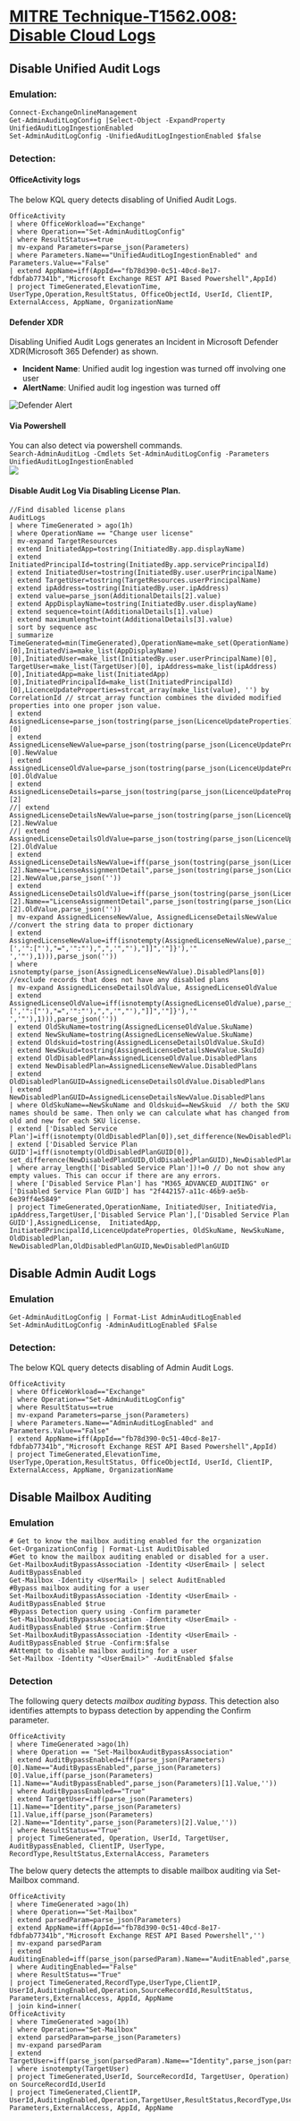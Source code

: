 # [MITRE Technique-T1562.008: Disable Cloud Logs](https://attack.mitre.org/techniques/T1562/008/)  

## Disable Unified Audit Logs  
### Emulation:  
```
Connect-ExchangeOnlineManagement
Get-AdminAuditLogConfig |Select-Object -ExpandProperty UnifiedAuditLogIngestionEnabled
Set-AdminAuditLogConfig -UnifiedAuditLogIngestionEnabled $false
```

###
### Detection:
#### OfficeActivity logs
The below KQL query detects disabling of Unified Audit Logs.  
```
OfficeActivity
| where OfficeWorkload=="Exchange"
| where Operation=="Set-AdminAuditLogConfig"
| where ResultStatus==true
| mv-expand Parameters=parse_json(Parameters)
| where Parameters.Name=="UnifiedAuditLogIngestionEnabled" and Parameters.Value=="False"
| extend AppName=iff(AppId=="fb78d390-0c51-40cd-8e17-fdbfab77341b","Microsoft Exchange REST API Based Powershell",AppId)
| project TimeGenerated,ElevationTime, UserType,Operation,ResultStatus, OfficeObjectId, UserId, ClientIP, ExternalAccess, AppName, OrganizationName
```
#### Defender XDR
Disabling Unified Audit Logs generates an Incident in Microsoft Defender XDR(Microsoft 365 Defender) as shown.
* **Incident Name**: Unified audit log ingestion was turned off involving one user
* **AlertName**: Unified audit log ingestion was turned off

![Defender Alert](Images/UnifiedAuditLogDisabled.png)  
#### Via Powershell
You can also detect via powershell commands.  
```Search-AdminAuditLog -Cmdlets Set-AdminAuditLogConfig -Parameters UnifiedAuditLogIngestionEnabled```  
![](Images/DetectUnifiedAuditLogDisabled.png)

#### Disable Audit Log Via Disabling License Plan.
```
//Find disabled license plans
AuditLogs
| where TimeGenerated > ago(1h)
| where OperationName == "Change user license"
| mv-expand TargetResources
| extend InitiatedApp=tostring(InitiatedBy.app.displayName)
| extend InitiatedPrincipalId=tostring(InitiatedBy.app.servicePrincipalId)
| extend InitiatedUser=tostring(InitiatedBy.user.userPrincipalName)
| extend TargetUser=tostring(TargetResources.userPrincipalName)
| extend ipAddress=tostring(InitiatedBy.user.ipAddress)
| extend value=parse_json(AdditionalDetails[2].value)
| extend AppDisplayName=tostring(InitiatedBy.user.displayName)
| extend sequence=toint(AdditionalDetails[1].value)
| extend maximumlength=toint(AdditionalDetails[3].value)
| sort by sequence asc 
| summarize TimeGenerated=min(TimeGenerated),OperationName=make_set(OperationName)[0],InitiatedVia=make_list(AppDisplayName)[0],InitiatedUser=make_list(InitiatedBy.user.userPrincipalName)[0], TargetUser=make_list(TargetUser)[0], ipAddress=make_list(ipAddress)[0],InitiatedApp=make_list(InitiatedApp)[0],InitiatedPrincipalId=make_list(InitiatedPrincipalId)[0],LicenceUpdateProperties=strcat_array(make_list(value), '') by CorrelationId // strcat_array function combines the divided modified properties into one proper json value.
| extend AssignedLicense=parse_json(tostring(parse_json(LicenceUpdateProperties).targetUpdatedProperties))[0]
| extend AssignedLicenseNewValue=parse_json(tostring(parse_json(LicenceUpdateProperties).targetUpdatedProperties))[0].NewValue
| extend AssignedLicenseOldValue=parse_json(tostring(parse_json(LicenceUpdateProperties).targetUpdatedProperties))[0].OldValue
| extend AssignedLicenseDetails=parse_json(tostring(parse_json(LicenceUpdateProperties).targetUpdatedProperties))[2]
//| extend AssignedLicenseDetailsNewValue=parse_json(tostring(parse_json(LicenceUpdateProperties).targetUpdatedProperties))[2].NewValue
//| extend AssignedLicenseDetailsOldValue=parse_json(tostring(parse_json(LicenceUpdateProperties).targetUpdatedProperties))[2].OldValue
| extend AssignedLicenseDetailsNewValue=iff(parse_json(tostring(parse_json(LicenceUpdateProperties).targetUpdatedProperties))[2].Name=="LicenseAssignmentDetail",parse_json(tostring(parse_json(LicenceUpdateProperties).targetUpdatedProperties))[2].NewValue,parse_json(''))
| extend AssignedLicenseDetailsOldValue=iff(parse_json(tostring(parse_json(LicenceUpdateProperties).targetUpdatedProperties))[2].Name=="LicenseAssignmentDetail",parse_json(tostring(parse_json(LicenceUpdateProperties).targetUpdatedProperties))[2].OldValue,parse_json(''))
| mv-expand AssignedLicenseNewValue, AssignedLicenseDetailsNewValue
//convert the string data to proper dictionary
| extend AssignedLicenseNewValue=iff(isnotempty(AssignedLicenseNewValue),parse_json(strcat('{"',substring(replace_string(replace_string(replace_string(replace_string(replace_string(tostring(parse_json(AssignedLicenseNewValue)),'=[','":["'),"=",'":"'),",",'","'),"]]",'"]}'),'" ','"'),1))),parse_json(''))
| where isnotempty(parse_json(AssignedLicenseNewValue).DisabledPlans[0])  //exclude records that does not have any disabled plans
| mv-expand AssignedLicenseDetailsOldValue, AssignedLicenseOldValue
| extend AssignedLicenseOldValue=iff(isnotempty(AssignedLicenseOldValue),parse_json(strcat('{"',substring(replace_string(replace_string(replace_string(replace_string(replace_string(tostring(parse_json(AssignedLicenseOldValue)),'=[','":["'),"=",'":"'),",",'","'),"]]",'"]}'),'" ','"'),1))),parse_json(''))
| extend OldSkuName=tostring(AssignedLicenseOldValue.SkuName)
| extend NewSkuName=tostring(AssignedLicenseNewValue.SkuName)
| extend Oldskuid=tostring(AssignedLicenseDetailsOldValue.SkuId)
| extend NewSkuid=tostring(AssignedLicenseDetailsNewValue.SkuId)
| extend OldDisabledPlan=AssignedLicenseOldValue.DisabledPlans
| extend NewDisabledPlan=AssignedLicenseNewValue.DisabledPlans
| extend OldDisabledPlanGUID=AssignedLicenseDetailsOldValue.DisabledPlans
| extend NewDisabledPlanGUID=AssignedLicenseDetailsNewValue.DisabledPlans
| where OldSkuName==NewSkuName and Oldskuid==NewSkuid  // both the SKU names should be same. Then only we can calculate what has changed from old and new for each SKU license.
| extend ['Disabled Service Plan']=iff(isnotempty(OldDisabledPlan[0]),set_difference(NewDisabledPlan,OldDisabledPlan),NewDisabledPlan)
| extend ['Disabled Service Plan GUID']=iff(isnotempty(OldDisabledPlanGUID[0]), set_difference(NewDisabledPlanGUID,OldDisabledPlanGUID),NewDisabledPlanGUID)
| where array_length(['Disabled Service Plan'])!=0 // Do not show any empty values. This can occur if there are any errors.
| where ['Disabled Service Plan'] has "M365_ADVANCED_AUDITING" or ['Disabled Service Plan GUID'] has "2f442157-a11c-46b9-ae5b-6e39ff4e5849"
| project TimeGenerated,OperationName, InitiatedUser, InitiatedVia, ipAddress,TargetUser,['Disabled Service Plan'],['Disabled Service Plan GUID'],AssignedLicense,  InitiatedApp, InitiatedPrincipalId,LicenceUpdateProperties, OldSkuName, NewSkuName, OldDisabledPlan, NewDisabledPlan,OldDisabledPlanGUID,NewDisabledPlanGUID
```
## Disable Admin Audit Logs  
### Emulation
```
Get-AdminAuditLogConfig | Format-List AdminAuditLogEnabled
Set-AdminAuditLogConfig -AdminAuditLogEnabled $False
```
### Detection: 
The below KQL query detects disabling of Admin Audit Logs.  
```
OfficeActivity
| where OfficeWorkload=="Exchange"
| where Operation=="Set-AdminAuditLogConfig"
| where ResultStatus==true
| mv-expand Parameters=parse_json(Parameters)
| where Parameters.Name=="AdminAuditLogEnabled" and Parameters.Value=="False"
| extend AppName=iff(AppId=="fb78d390-0c51-40cd-8e17-fdbfab77341b","Microsoft Exchange REST API Based Powershell",AppId)
| project TimeGenerated,ElevationTime, UserType,Operation,ResultStatus, OfficeObjectId, UserId, ClientIP, ExternalAccess, AppName, OrganizationName
```
## Disable Mailbox Auditing
### Emulation

```
# Get to know the mailbox auditing enabled for the organization
Get-OrganizationConfig | Format-List AuditDisabled
#Get to know the mailbox auditing enabled or disabled for a user.
Get-MailboxAuditBypassAssociation -Identity <UserEmail> | select AuditBypassEnabled
Get-Mailbox -Identity <UserMail> | select AuditEnabled                 
#Bypass mailbox auditing for a user
Set-MailboxAuditBypassAssociation -Identity <UserEmail> -AuditBypassEnabled $true
#Bypass Detection query using -Confirm parameter
Set-MailboxAuditBypassAssociation -Identity <UserEmail> -AuditBypassEnabled $true -Confirm:$true 
Set-MailboxAuditBypassAssociation -Identity <UserEmail> -AuditBypassEnabled $true -Confirm:$false
#Attempt to disable mailbox auditing for a user
Set-Mailbox -Identity "<UserEmail>" -AuditEnabled $false 
```
### Detection
The following query detects _mailbox auditing bypass_. This detection also identifies attempts to bypass detection by appending the Confirm parameter.
```
OfficeActivity
| where TimeGenerated >ago(1h)
| where Operation == "Set-MailboxAuditBypassAssociation"
| extend AuditBypassEnabled=iff(parse_json(Parameters)[0].Name=="AuditBypassEnabled",parse_json(Parameters)[0].Value,iff(parse_json(Parameters)[1].Name=="AuditBypassEnabled",parse_json(Parameters)[1].Value,''))
| where AuditBypassEnabled=="True"
| extend TargetUser=iff(parse_json(Parameters)[1].Name=="Identity",parse_json(Parameters)[1].Value,iff(parse_json(Parameters)[2].Name=="Identity",parse_json(Parameters)[2].Value,''))
| where ResultStatus=="True"
| project TimeGenerated, Operation, UserId, TargetUser,  AuditBypassEnabled, ClientIP, UserType, RecordType,ResultStatus,ExternalAccess, Parameters
```
The below query detects the attempts to disable mailbox auditing via Set-Mailbox command.  
```
OfficeActivity
| where TimeGenerated >ago(1h)
| where Operation=="Set-Mailbox"
| extend parsedParam=parse_json(Parameters) 
| extend AppName=iff(AppId=="fb78d390-0c51-40cd-8e17-fdbfab77341b","Microsoft Exchange REST API Based Powershell",'')
| mv-expand parsedParam
| extend AuditingEnabled=iff(parse_json(parsedParam).Name=="AuditEnabled",parse_json(parsedParam).Value,'')
| where AuditingEnabled=="False"
| where ResultStatus=="True"
| project TimeGenerated,RecordType,UserType,ClientIP, UserId,AuditingEnabled,Operation,SourceRecordId,ResultStatus, Parameters,ExternalAccess, AppId, AppName
| join kind=inner(
OfficeActivity
| where TimeGenerated >ago(1h)
| where Operation=="Set-Mailbox"
| extend parsedParam=parse_json(Parameters) 
| mv-expand parsedParam
| extend TargetUser=iff(parse_json(parsedParam).Name=="Identity",parse_json(parsedParam).Value,'')
| where isnotempty(TargetUser)
| project TimeGenerated,UserId, SourceRecordId, TargetUser, Operation) on SourceRecordId,UserId
| project TimeGenerated,ClientIP, UserId,AuditingEnabled,Operation,TargetUser,ResultStatus,RecordType,UserType,SourceRecordId, Parameters,ExternalAccess, AppId, AppName
```
